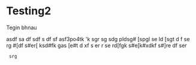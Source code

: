 # Testing2

Tegin
bhnau

asdf
sa
df
sdf
s
df
sf
 asf3po4tk 'k sgr
  sg 
  sdg
   pldsg# [spgl se
   ld
   [sgt 
   d
   f se
   rg #[df s#er[ ksd#fk gas
   [e#t d
   xf s
   er
   r
   se
   rd[fgk s#e[k#xdkf s#]re 
   df 
   ser
    
     srg 
